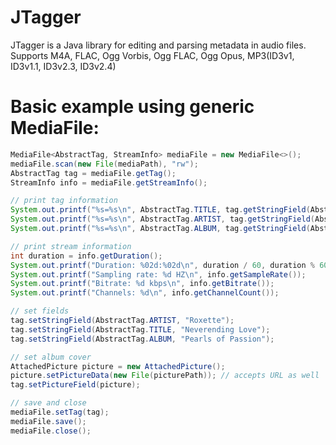 # JTagger
JTagger is a Java library for editing and parsing metadata in audio files. Supports M4A, FLAC, Ogg Vorbis, Ogg FLAC, Ogg Opus, MP3(ID3v1, ID3v1.1, ID3v2.3, ID3v2.4)
# Basic example using generic MediaFile: 
```java
MediaFile<AbstractTag, StreamInfo> mediaFile = new MediaFile<>();
mediaFile.scan(new File(mediaPath), "rw");
AbstractTag tag = mediaFile.getTag();
StreamInfo info = mediaFile.getStreamInfo();

// print tag information
System.out.printf("%s=%s\n", AbstractTag.TITLE, tag.getStringField(AbstractTag.TITLE));
System.out.printf("%s=%s\n", AbstractTag.ARTIST, tag.getStringField(AbstractTag.ARTIST));
System.out.printf("%s=%s\n", AbstractTag.ALBUM, tag.getStringField(AbstractTag.ALBUM));

// print stream information
int duration = info.getDuration();
System.out.printf("Duration: %02d:%02d\n", duration / 60, duration % 60);
System.out.printf("Sampling rate: %d HZ\n", info.getSampleRate());
System.out.printf("Bitrate: %d kbps\n", info.getBitrate());
System.out.printf("Channels: %d\n", info.getChannelCount());

// set fields
tag.setStringField(AbstractTag.ARTIST, "Roxette");
tag.setStringField(AbstractTag.TITLE, "Neverending Love");
tag.setStringField(AbstractTag.ALBUM, "Pearls of Passion");

// set album cover
AttachedPicture picture = new AttachedPicture();
picture.setPictureData(new File(picturePath)); // accepts URL as well
tag.setPictureField(picture);

// save and close
mediaFile.setTag(tag);
mediaFile.save();
mediaFile.close();
```

